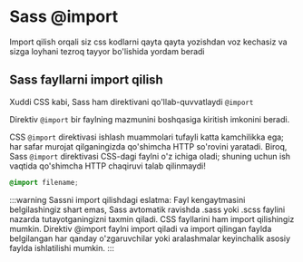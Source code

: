 # Sass @import
Import qilish orqali siz css kodlarni qayta qayta yozishdan voz kechasiz va sizga loyhani tezroq tayyor bo'lishida yordam beradi

## Sass fayllarni import qilish
Xuddi CSS kabi, Sass ham direktivani qo'llab-quvvatlaydi `@import`

Direktiv `@import` bir faylning mazmunini boshqasiga kiritish imkonini beradi.

CSS `@import` direktivasi ishlash muammolari tufayli katta kamchilikka ega; har safar murojat qilganingizda qo'shimcha HTTP so'rovini yaratadi. Biroq, Sass `@import` direktivasi CSS-dagi faylni o'z ichiga oladi; shuning uchun ish vaqtida qo'shimcha HTTP chaqiruvi talab qilinmaydi!
```scss
@import filename;
```

:::warning Sassni import qilishdagi eslatma:
Fayl kengaytmasini belgilashingiz shart emas, Sass avtomatik ravishda .sass yoki .scss faylini nazarda tutayotganingizni taxmin qiladi. CSS fayllarini ham import qilishingiz mumkin. Direktiv @import faylni import qiladi va import qilingan faylda belgilangan har qanday o'zgaruvchilar yoki aralashmalar keyinchalik asosiy faylda ishlatilishi mumkin.
:::